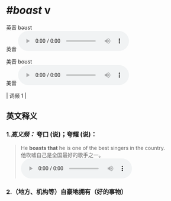 # ***\#boast*** v
英音 bəʊst  
英音
<audio src="./media/boast-B.aac" controls="controls"></audio>

美音 boʊst  
美音
<audio src="./media/boast.aac" controls="controls"></audio>



| 词频 1 |  

英文释义
---
### 1.*高义频：* **夸口 (说)；夸耀 (说)：**  

 > He **boasts that** he is one of the best singers in the country.   
 > 他吹嘘自己是全国最好的歌手之一。    
<audio src="./media/1-boast.aac" controls="controls"></audio>

### 2.**（地方、机构等）自豪地拥有（好的事物）**  


